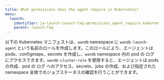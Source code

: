 ```yaml
---
title: What permissions does the agent require in Kubernetes?
menu:
  launch:
    identifier: ja-launch-launch-faq-permissions_agent_require_kubernetes
    parent: launch-faq
---
```


以下の Kubernetes マニフェストは、`wandb` namespace に `wandb-launch-agent` という名前のロールを作成します。このロールにより、エージェントは pods、configmaps、secrets を作成し、`wandb` namespace 内の pod の ログ にアクセスできます。`wandb-cluster-role` を使用すると、エージェントは pods の作成、pod の ログ へのアクセス、secrets、jobs の作成、および指定された namespace 全体でのジョブステータスの確認を行うことができます。
